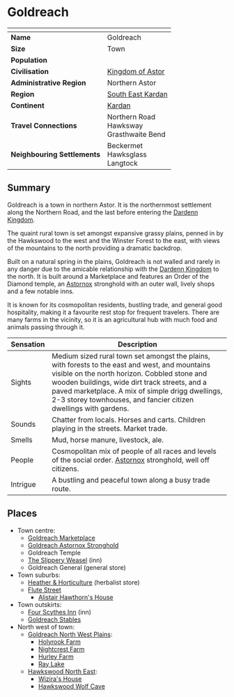 # Goldreach

| []() | |
| --- | --- |
| **Name** | Goldreach |
| **Size** | Town |
| **Population** | |
| **Civilisation** | [Kingdom of Astor](../../README.md) |
| **Administrative Region** | Northern Astor |
| **Region** | [South East Kardan](../../../../geography/kardan/south-east-kardan.md) |
| **Continent** | [Kardan](../../../../geography/kardan/README.md) |
| **Travel Connections** | Northern Road<br />Hawksway<br />Grasthwaite Bend |
| **Neighbouring Settlements** | Beckermet<br />Hawksglass<br />Langtock |

## Summary

Goldreach is a town in northern Astor. It is the northernmost settlement along the Northern Road, and the last before entering the [Dardenn Kingdom](../../../dardenn-kingdom/README.md).

The quaint rural town is set amongst expansive grassy plains, penned in by the Hawkswood to the west and the Winster Forest to the east, with views of the mountains to the north providing a dramatic backdrop.

Built on a natural spring in the plains, Goldreach is not walled and rarely in any danger due to the amicable relationship with the [Dardenn Kingdom](../../../dardenn-kingdom/README.md) to the north. It is built around a Marketplace and features an Order of the Diamond temple, an [Astornox](../../organisations/astornox/README.md) stronghold with an outer wall, lively shops and a few notable inns.

It is known for its cosmopolitan residents, bustling trade, and general good hospitality, making it a favourite rest stop for frequent travelers. There are many farms in the vicinity, so it is an agricultural hub with much food and animals passing through it.

| Sensation | Description |
| ---- | --- |
| Sights | Medium sized rural town set amongst the plains, with forests to the east and west, and mountains visible on the north horizon. Cobbled stone and wooden buildings, wide dirt track streets, and a paved marketplace. A mix of simple drigg dwellings, 2-3 storey townhouses, and fancier citizen dwellings with gardens. |
| Sounds | Chatter from locals. Horses and carts. Children playing in the streets. Market trade. |
| Smells | Mud, horse manure, livestock, ale. |
| People | Cosmopolitan mix of people of all races and levels of the social order. [Astornox](../../organisations/astornox/README.md) stronghold, well off citizens. |
| Intrigue | A bustling and peaceful town along a busy trade route. |

## Places

- Town centre:
  - [Goldreach Marketplace](places/goldreach-marketplace.md)
  - [Goldreach Astornox Stronghold](places/goldreach-astornox-stronghold.md)
  - Goldreach Temple
  - [The Slippery Weasel](places/the-slippery-weasel.md) (inn)
  - Goldreach General (general store)
- Town suburbs:
  - [Heather & Horticulture](places/heather-and-horticulture.md) (herbalist store)
  - [Flute Street](places/flute-street.md)
    - [Alistair Hawthorn's House](places/alistair-hawthorns-house.md)
- Town outskirts:
  - [Four Scythes Inn](places/four-scythes-inn.md) (inn)
  - [Goldreach Stables](places/goldreach-stables.md)
- North west of town:
  - [Goldreach North West Plains](places/goldreach-north-west-plains.md):
    - [Holyrook Farm](places/holyrook-farm.md)
    - [Nightcrest Farm](places/nightcrest-farm.md)
    - [Hurley Farm](places/hurley-farm.md)
    - [Ray Lake](places/ray-lake.md)
  - [Hawkswood North East](places/hawkswood-north-east.md):
    - [Wizira's House](places/wiziras-house.md)
    - [Hawkswood Wolf Cave](places/hawkswood-wolf-cave.md)
